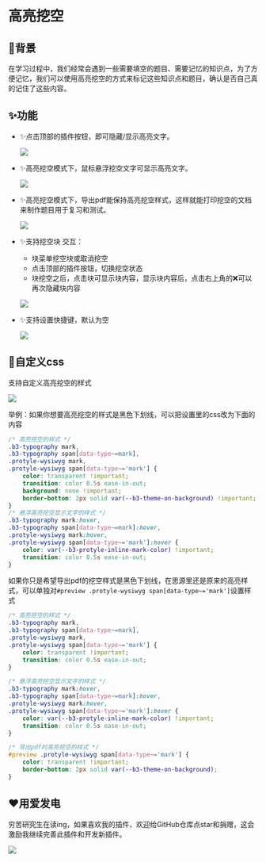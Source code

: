 # 高亮挖空


## 🤔背景

在学习过程中，我们经常会遇到一些需要填空的题目、需要记忆的知识点，为了方便记忆，我们可以使用高亮挖空的方式来标记这些知识点和题目，确认是否自己真的记住了这些内容。


## ✨功能

* ✨点击顶部的插件按钮，即可隐藏/显示高亮文字。

  ![](https://fastly.jsdelivr.net/gh/Achuan-2/PicBed/assets/高亮挖空展示-2024-11-29.gif)
* ✨高亮挖空模式下，鼠标悬浮挖空文字可显示高亮文字。
  
  ![](https://fastly.jsdelivr.net/gh/Achuan-2/PicBed/assets/高亮挖空悬浮显示-2024-11-29.gif)
* ✨高亮挖空模式下，导出pdf能保持高亮挖空样式，这样就能打印挖空的文档来制作题目用于复习和测试。

  ![](https://fastly.jsdelivr.net/gh/Achuan-2/PicBed/assets/PixPin_2024-11-29_16-54-30-2024-11-29.png)
* ✨支持挖空块
  交互：
  
  - 块菜单挖空块或取消挖空
  - 点击顶部的插件按钮，切换挖空状态
  - 块挖空之后，点击块可显示块内容，显示块内容后，点击右上角的❌可以再次隐藏块内容

  ![](https://fastly.jsdelivr.net/gh/Achuan-2/PicBed/assets/PixPin_2025-07-13_16-09-36-2025-07-13.png)
* ✨支持设置快捷键，默认为空

  ![](https://fastly.jsdelivr.net/gh/Achuan-2/PicBed/assets/PixPin_2024-11-29_21-08-49-2024-11-29.png)


## 🎨自定义css

支持自定义高亮挖空的样式

![](https://fastly.jsdelivr.net/gh/Achuan-2/PicBed/assets/PixPin_2024-11-29_15-44-28-2024-11-29.png)

举例：如果你想要高亮挖空的样式是黑色下划线，可以把设置里的css改为下面的内容

```css
/* 高亮挖空的样式 */
.b3-typography mark,
.b3-typography span[data-type~=mark],
.protyle-wysiwyg mark,
.protyle-wysiwyg span[data-type~='mark'] {
    color: transparent !important;
    transition: color 0.5s ease-in-out;
    background: none !important;
    border-bottom: 2px solid var(--b3-theme-on-background) !important;
}
/* 悬浮高亮挖空显示文字的样式 */
.b3-typography mark:hover,
.b3-typography span[data-type~=mark]:hover,
.protyle-wysiwyg mark:hover,
.protyle-wysiwyg span[data-type~='mark']:hover {
    color: var(--b3-protyle-inline-mark-color) !important;
    transition: color 0.5s ease-in-out;
}
```

如果你只是希望导出pdf的挖空样式是黑色下划线，在思源里还是原来的高亮样式，可以单独对`#preview .protyle-wysiwyg span[data-type~='mark']`设置样式

```css
/* 高亮挖空的样式 */
.b3-typography mark,
.b3-typography span[data-type~=mark],
.protyle-wysiwyg mark,
.protyle-wysiwyg span[data-type~='mark'] {
    color: transparent !important;
    transition: color 0.5s ease-in-out;
}

/* 悬浮高亮挖空显示文字的样式 */
.b3-typography mark:hover,
.b3-typography span[data-type~=mark]:hover,
.protyle-wysiwyg mark:hover,
.protyle-wysiwyg span[data-type~='mark']:hover {
    color: var(--b3-protyle-inline-mark-color) !important;
    transition: color 0.5s ease-in-out;
}

/* 导出pdf时高亮挖空的样式 */
#preview .protyle-wysiwyg span[data-type~='mark'] {
    color: transparent !important;
    border-bottom: 2px solid var(--b3-theme-on-background);
}
```


## ❤️用爱发电

穷苦研究生在读ing，如果喜欢我的插件，欢迎给GitHub仓库点star和捐赠，这会激励我继续完善此插件和开发新插件。

![](https://fastly.jsdelivr.net/gh/Achuan-2/PicBed/assets/20241128221208-2024-11-28.png)